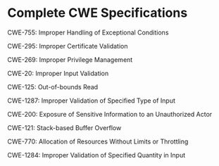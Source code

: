 

# Complete CWE Specifications

CWE-755: Improper Handling of Exceptional Conditions

CWE-295: Improper Certificate Validation

CWE-269: Improper Privilege Management

CWE-20: Improper Input Validation

CWE-125: Out-of-bounds Read

CWE-1287: Improper Validation of Specified Type of Input

CWE-200: Exposure of Sensitive Information to an Unauthorized Actor

CWE-121: Stack-based Buffer Overflow

CWE-770: Allocation of Resources Without Limits or Throttling

CWE-1284: Improper Validation of Specified Quantity in Input